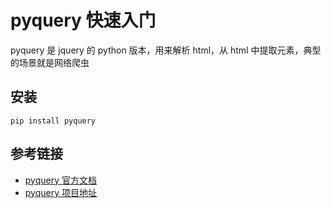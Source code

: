 # pyquery 快速入门

pyquery 是 jquery 的 python 版本，用来解析 html，从 html 中提取元素，典型的场景就是网络爬虫

## 安装

```shell
pip install pyquery
```

## 参考链接

- [pyquery 官方文档](https://pyquery.readthedocs.io/en/latest/)
- [pyquery 项目地址](https://github.com/gawel/pyquery)
